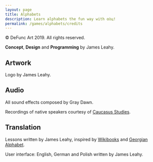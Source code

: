 ```yaml
---
layout: page
title: Alphabets
description: Learn alphabets the fun way with αბц!
permalink: /games/alphabets/credits
---
```


© DeFunc Art 2019. All rights reserved.

**Concept**, **Design** and **Programming** by James Leahy.

## Artwork

Logo by James Leahy.

## Audio

All sound effects composed by Gray Dawn.

Recordings of native speakers courtesy of [Caucasus Studies](http://www.caucasusstudies.se/geodemo/Lect01_2/01Learn_Georgian_alphabet.html).

## Translation

Lessons written by James Leahy, inspired by [Wikibooks](https://en.wikibooks.org/wiki/Georgian/Alphabet) and [Georgian Alphabet](https://www.georgian-alphabet.com/en/).

User interface: English, German and Polish written by James Leahy.
